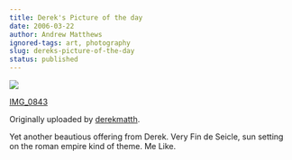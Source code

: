```yaml
---
title: Derek's Picture of the day
date: 2006-03-22
author: Andrew Matthews
ignored-tags: art, photography
slug: dereks-picture-of-the-day
status: published
---
```


[![](http://static.flickr.com/28/65112450_85952d1a31_m.jpg)](http://www.flickr.com/photos/42322137@N00/65112450/ "photo sharing")

[IMG\_0843](http://www.flickr.com/photos/42322137@N00/65112450/)

Originally uploaded by [derekmatth](http://www.flickr.com/people/42322137@N00/).

Yet another beautious offering from Derek. Very Fin de Seicle, sun setting on the roman empire kind of theme. Me Like.
